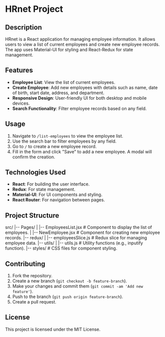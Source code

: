 # HRnet Project

## Description

HRnet is a React application for managing employee information. It allows users to view a list of current employees and create new employee records. The app uses Material-UI for styling and React-Redux for state management.

## Features

- **Employee List**: View the list of current employees.
- **Create Employee**: Add new employees with details such as name, date of birth, start date, address, and department.
- **Responsive Design**: User-friendly UI for both desktop and mobile devices.
- **Search Functionality**: Filter employee records based on any field.

## Usage

1. Navigate to `/list-employees` to view the employee list.
2. Use the search bar to filter employees by any field.
3. Go to `/` to create a new employee record.
4. Fill in the form and click "Save" to add a new employee. A modal will confirm the creation.

## Technologies Used

- **React**: For building the user interface.
- **Redux**: For state management.
- **Material-UI**: For UI components and styling.
- **React Router**: For navigation between pages.

## Project Structure

src/ |-- Pages/ | |-- EmployeesList.jsx # Component to display the list of employees. | |-- NewEmployee.jsx # Component for creating new employee records. |-- redux/ | |-- employeesSlice.js # Redux slice for managing employee data. |-- utils/ | |-- utils.js # Utility functions (e.g., inputify function). |-- styles/ # CSS files for component styling.

## Contributing

1. Fork the repository.
2. Create a new branch (`git checkout -b feature-branch`).
3. Make your changes and commit them (`git commit -am 'Add new feature'`).
4. Push to the branch (`git push origin feature-branch`).
5. Create a pull request.

## License

This project is licensed under the MIT License.
